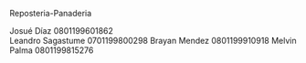 Reposteria-Panaderia

Josué Díaz 0801199601862    
Leandro Sagastume 0701199800298
Brayan Mendez 0801199910918
Melvin Palma 0801199815276